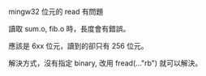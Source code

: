 # 

mingw32 位元的 read 有問題

讀取 sum.o, fib.o 時，長度會有錯誤。

應該是 6xx 位元，讀到的卻只有 256 位元。

解決方式，沒有指定 binary, 改用 fread(..."rb") 就可以解決。

